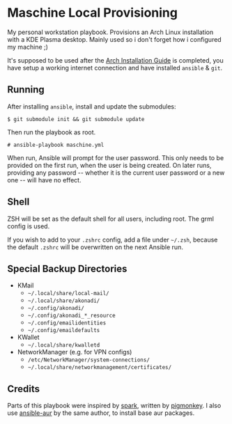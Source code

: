 Maschine Local Provisioning
===========================

My personal workstation playbook. Provisions an Arch Linux installation with a KDE Plasma desktop. Mainly used so i don't forget how i configured my machine ;)

It's supposed to be used after the [Arch Installation Guide](INSTALL.md) is completed, you have setup a working internet connection and have installed `ansible` & `git`.

## Running

After installing `ansible`, install and update the submodules:

    $ git submodule init && git submodule update

Then run the playbook as root.

    # ansible-playbook maschine.yml

When run, Ansible will prompt for the user password. This only needs to be provided on the first run, when the user is being created.
On later runs, providing any password -- whether it is the current user password or a new one -- will have no effect.

## Shell

ZSH will be set as the default shell for all users, including root. The grml config is used.

If you wish to add to your `.zshrc` config, add a file under `~/.zsh`, because the default `.zshrc` will be overwritten on the next Ansible run.

## Special Backup Directories

- KMail
  - `~/.local/share/local-mail/`
  - `~/.local/share/akonadi/`
  - `~/.config/akonadi/`
  - `~/.config/akonadi_*_resource`
  - `~/.config/emailidentities`
  - `~/.config/emaildefaults`
- KWallet
  - `~/.local/share/kwalletd`
- NetworkManager (e.g. for VPN configs)
  - `/etc/NetworkManager/system-connections/`
  - `~/.local/share/networkmanagement/certificates/`

## Credits

Parts of this playbook were inspired by [spark](https://github.com/pigmonkey/spark), written by [pigmonkey](https://github.com/pigmonkey).
I also use [ansible-aur](https://github.com/pigmonkey/ansible-aur) by the same author, to install base aur packages.
